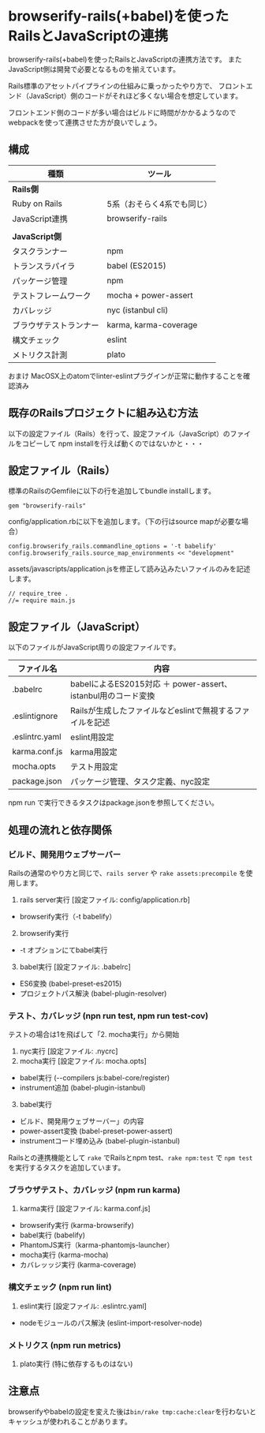 # browserify-rails(+babel)を使ったRailsとJavaScriptの連携

browserify-rails(+babel)を使ったRailsとJavaScriptの連携方法です。
またJavaScript側は開発で必要となるものを揃えています。

Rails標準のアセットパイプラインの仕組みに乗っかったやり方で、
フロントエンド（JavaScript）側のコードがそれほど多くない場合を想定しています。

フロントエンド側のコードが多い場合はビルドに時間がかかるようなので
webpackを使って連携させた方が良いでしょう。

## 構成

| 種類                   | ツール                                    |
| ---------------------- | ------------------------------------------|
| **Rails側**            |                                           |
| Ruby on Rails          | 5系（おそらく4系でも同じ）                |
| JavaScript連携         | browserify-rails                          |
|                        |                                           |
| **JavaScript側**       |                                           |
| タスクランナー         | npm                                       |
| トランスラパイラ       | babel (ES2015)                            |
| パッケージ管理         | npm                                       |
| テストフレームワーク   | mocha + power-assert                      |
| カバレッジ             | nyc (istanbul cli)                        |
| ブラウザテストランナー | karma, karma-coverage                     |
| 構文チェック           | eslint                                    |
| メトリクス計測         | plato                                     |

おまけ MacOSX上のatomでlinter-eslintプラグインが正常に動作することを確認済み


## 既存のRailsプロジェクトに組み込む方法

以下の設定ファイル（Rails）を行って、設定ファイル（JavaScript）のファイルをコピーして
npm installを行えば動くのではないかと・・・

## 設定ファイル（Rails）

標準のRailsのGemfileに以下の行を追加してbundle installします。

```
gem "browserify-rails"
```

config/application.rbに以下を追加します。（下の行はsource mapが必要な場合）

```
config.browserify_rails.commandline_options = '-t babelify'
config.browserify_rails.source_map_environments << "development"
```

assets/javascripts/application.jsを修正して読み込みたいファイルのみを記述します。

```
// require_tree .
//= require main.js
```

## 設定ファイル（JavaScript）

以下のファイルがJavaScript周りの設定ファイルです。

|  ファイル名    | 内容                                                          |
| -------------- | ------------------------------------------------------------- |
| .babelrc       | babelによるES2015対応 ＋ power-assert、istanbul用のコード変換 |
| .eslintignore  | Railsが生成したファイルなどeslintで無視するファイルを記述     |
| .eslintrc.yaml | eslint用設定                                                  |
| karma.conf.js  | karma用設定                                                   |
| mocha.opts     | テスト用設定                                                  |
| package.json   | パッケージ管理、タスク定義、nyc設定                           |

npm run で実行できるタスクはpackage.jsonを参照してください。

## 処理の流れと依存関係

### ビルド、開発用ウェブサーバー

Railsの通常のやり方と同じで、`rails server` や `rake assets:precompile` を使用します。

1. rails server実行 [設定ファイル: config/application.rb]
  * browserify実行（-t babelify）
2. browserify実行
  * -t オプションにてbabel実行
3. babel実行 [設定ファイル: .babelrc]
  * ES6変換 (babel-preset-es2015)
  * プロジェクトパス解決 (babel-plugin-resolver)

### テスト、カバレッジ (npn run test, npm run test-cov)

テストの場合は1を飛ばして「2. mocha実行」から開始

1. nyc実行 [設定ファイル: .nycrc]
2. mocha実行 [設定ファイル: mocha.opts]
  * babel実行 (--compilers js:babel-core/register)
  * instrument追加 (babel-plugin-istanbul)
3. babel実行
  * ビルド、開発用ウェブサーバー」の内容
  * power-assert変換 (babel-preset-power-assert)
  * instrumentコード埋め込み (babel-plugin-istanbul)

Railsとの連携機能として `rake` でRailsとnpm test、`rake npm:test` で `npm test`
を実行するタスクを追加しています。

### ブラウザテスト、カバレッジ (npm run karma)

1. karma実行 [設定ファイル: karma.conf.js]
  * browserify実行 (karma-browserify)
  * babel実行 (babelify)
  * PhantomJS実行（karma-phantomjs-launcher）
  * mocha実行 (karma-mocha)
  * カバレッッジ実行 (karma-coverage)

### 構文チェック (npm run lint)

1. eslint実行 [設定ファイル: .eslintrc.yaml]
  * nodeモジュールのパス解決 (eslint-import-resolver-node)

### メトリクス (npm run metrics)

1. plato実行 (特に依存するものはない)


## 注意点

browserifyやbabelの設定を変えた後は`bin/rake tmp:cache:clear`を行わないとキャッシュが使われることがあります。

